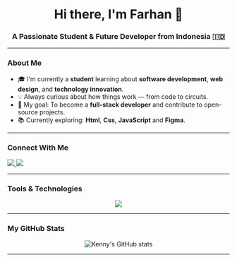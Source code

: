 <h1 align="center">Hi there, I'm Farhan 👋</h1>
<h3 align="center"> A Passionate Student & Future Developer from Indonesia 🇮🇩</h3>

---

###  About Me
- 🎓 I’m currently a **student** learning about **software development**, **web design**, and **technology innovation**.  
- 💡 Always curious about how things work — from code to circuits.  
- 🚀 My goal: To become a **full-stack developer** and contribute to open-source projects.  
- 📚 Currently exploring: **Html**, **Css**, **JavaScript** and **Figma**.  

---

###  Connect With Me
<p align="left">
  <a href="https://www.instagram.com/mochamad_farchan" target="_blank">
    <img src="https://img.shields.io/badge/Instagram-E4405F?style=flat&logo=instagram&logoColor=white"/>
  </a>
  <a href="https://github.com/Farchan0x" target="_blank">
    <img src="https://img.shields.io/badge/GitHub-181717?style=flat&logo=github&logoColor=white"/>
  </a>
</p>

---

###  Tools & Technologies
<p align="center">
  <img src="https://skillicons.dev/icons?i=html,css,js,vscode,figma,github,discord" />
</p>

---

### My GitHub Stats
<p align="center">
  <img src="https://github-readme-stats.vercel.app/api?username=yourusername&show_icons=true&theme=tokyonight" alt="Kenny's GitHub stats" />
</p>

---
